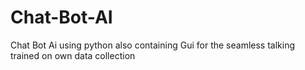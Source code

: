 # Chat-Bot-AI
Chat Bot Ai using python also containing Gui for the seamless talking trained on  own data collection

